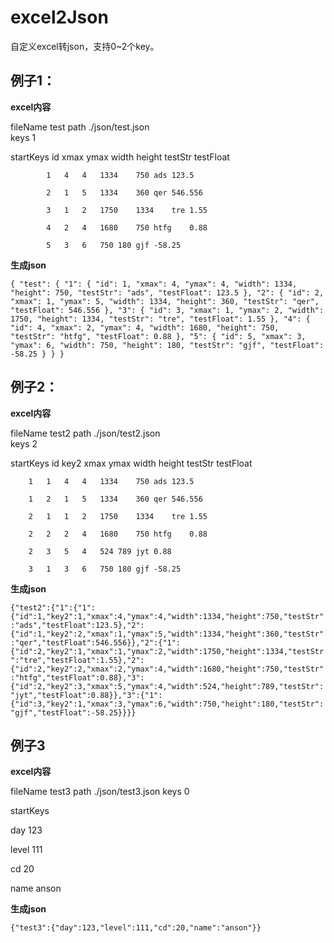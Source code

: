# excel2Json
自定义excel转json，支持0~2个key。


## 例子1：

**excel内容**

fileName	test	path	./json/test.json				
keys	1						
							
startKeys	id	xmax	ymax	width	height	testStr	testFloat

	        1	4	4	1334	750	ads	123.5
            
	        2	1	5	1334	360	qer	546.556
            
	        3	1	2	1750	1334	tre	1.55
            
	        4	2	4	1680	750	htfg	0.88
            
	        5	3	6	750	180	gjf	-58.25

**生成json**

`{
    "test": {
        "1": {
            "id": 1,
            "xmax": 4,
            "ymax": 4,
            "width": 1334,
            "height": 750,
            "testStr": "ads",
            "testFloat": 123.5
        },
        "2": {
            "id": 2,
            "xmax": 1,
            "ymax": 5,
            "width": 1334,
            "height": 360,
            "testStr": "qer",
            "testFloat": 546.556
        },
        "3": {
            "id": 3,
            "xmax": 1,
            "ymax": 2,
            "width": 1750,
            "height": 1334,
            "testStr": "tre",
            "testFloat": 1.55
        },
        "4": {
            "id": 4,
            "xmax": 2,
            "ymax": 4,
            "width": 1680,
            "height": 750,
            "testStr": "htfg",
            "testFloat": 0.88
        },
        "5": {
            "id": 5,
            "xmax": 3,
            "ymax": 6,
            "width": 750,
            "height": 180,
            "testStr": "gjf",
            "testFloat": -58.25
        }
    }
}`

## 例子2：

**excel内容**

fileName	test2	path	./json/test2.json					
keys	2							
								
startKeys	id	key2	xmax	ymax	width	height	testStr	testFloat

		1	1	4	4	1334	750	ads	123.5
		
		1	2	1	5	1334	360	qer	546.556
		
		2	1	1	2	1750	1334	tre	1.55
		
		2	2	2	4	1680	750	htfg	0.88
		
		2	3	5	4	524	789	jyt	0.88
		
		3	1	3	6	750	180	gjf	-58.25

**生成json**

`{"test2":{"1":{"1":{"id":1,"key2":1,"xmax":4,"ymax":4,"width":1334,"height":750,"testStr":"ads","testFloat":123.5},"2":{"id":1,"key2":2,"xmax":1,"ymax":5,"width":1334,"height":360,"testStr":"qer","testFloat":546.556}},"2":{"1":{"id":2,"key2":1,"xmax":1,"ymax":2,"width":1750,"height":1334,"testStr":"tre","testFloat":1.55},"2":{"id":2,"key2":2,"xmax":2,"ymax":4,"width":1680,"height":750,"testStr":"htfg","testFloat":0.88},"3":{"id":2,"key2":3,"xmax":5,"ymax":4,"width":524,"height":789,"testStr":"jyt","testFloat":0.88}},"3":{"1":{"id":3,"key2":1,"xmax":3,"ymax":6,"width":750,"height":180,"testStr":"gjf","testFloat":-58.25}}}}`

## 例子3

**excel内容**

fileName	test3	path	./json/test3.json
keys	0		
			
startKeys	

day	123	

level	111	

cd	20	

name	anson

**生成json**

`{"test3":{"day":123,"level":111,"cd":20,"name":"anson"}}`
